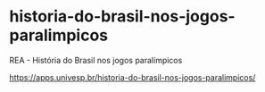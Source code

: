 # historia-do-brasil-nos-jogos-paralimpicos
REA - História do Brasil nos jogos paralímpicos

https://apps.univesp.br/historia-do-brasil-nos-jogos-paralimpicos/

